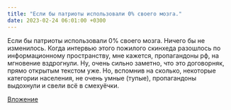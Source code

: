 ```yaml
---
title: "Если бы патриоты использовали 0% своего мозга."
date: 2023-02-24 06:01:00 +0300
---
```


Если бы патриоты использовали 0% своего мозга.
Ничего бы не изменилось.
Когда интервью этого пожилого скинхеда разошлось по информационному пространству, мне кажется, пропагандоны рф, на мгновение вздрогнули. Ну, очень сильно заметно, что это договорняк, прямо открытым текстом уже. Но, вспомнив на сколько, некоторые категории населения, не очень умные (тупые), пропагандоны выдохнули и свели всё в смехуёчки.

[Вложение](https://vk.com/photo41076938_457249576)
